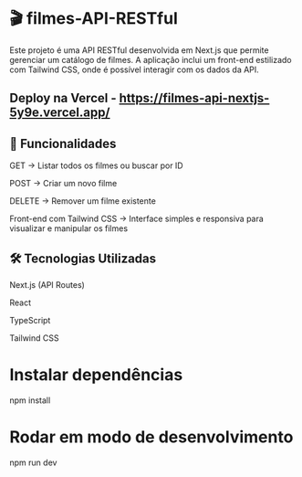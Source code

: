 # 🎬 filmes-API-RESTful

Este projeto é uma API RESTful desenvolvida em Next.js que permite gerenciar um catálogo de filmes.
A aplicação inclui um front-end estilizado com Tailwind CSS, onde é possível interagir com os dados da API.

## Deploy na Vercel - https://filmes-api-nextjs-5y9e.vercel.app/

## 🚀 Funcionalidades 

GET → Listar todos os filmes ou buscar por ID

POST → Criar um novo filme

DELETE → Remover um filme existente

Front-end com Tailwind CSS → Interface simples e responsiva para visualizar e manipular os filmes

## 🛠️ Tecnologias Utilizadas

Next.js (API Routes)

React

TypeScript

Tailwind CSS

# Instalar dependências
npm install  

# Rodar em modo de desenvolvimento
npm run dev

